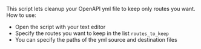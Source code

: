This script lets cleanup your OpenAPI yml file to keep only routes you want.
How to use:
- Open the script with your text editor
- Specify the routes you want to keep in the list `routes_to_keep`
- You can specify the paths of the yml source and destination files

